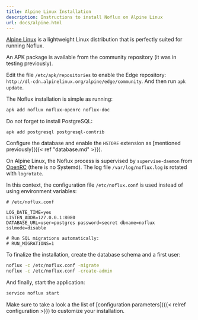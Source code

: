 ```yaml
---
title: Alpine Linux Installation
description: Instructions to install Noflux on Alpine Linux
url: docs/alpine.html
---
```


[Alpine Linux](https://alpinelinux.org/) is a lightweight Linux distribution that is perfectly suited for running Noflux.

An APK package is available from the community repository (it was in testing previously).

Edit the file `/etc/apk/repositories` to enable the Edge repository: `http://dl-cdn.alpinelinux.org/alpine/edge/community`. And then run `apk update`.

The Noflux installation is simple as running:

```bash
apk add noflux noflux-openrc noflux-doc
```

Do not forget to install PostgreSQL:

```
apk add postgresql postgresql-contrib
```

Configure the database and enable the `HSTORE` extension as [mentioned previously]({{< ref "database.md" >}}).

On Alpine Linux, the Noflux process is supervised by `supervise-daemon` from [OpenRC](https://github.com/OpenRC/openrc) (there is no Systemd).
The log file `/var/log/noflux.log` is rotated with `logrotate`.

In this context, the configuration file `/etc/noflux.conf` is used instead of using environment variables:

```
# /etc/noflux.conf

LOG_DATE_TIME=yes
LISTEN_ADDR=127.0.0.1:8080
DATABASE_URL=user=postgres password=secret dbname=noflux sslmode=disable

# Run SQL migrations automatically:
# RUN_MIGRATIONS=1
```

To finalize the installation, create the database schema and a first user:

```bash
noflux -c /etc/noflux.conf -migrate
noflux -c /etc/noflux.conf -create-admin
```

And finally, start the application:

```bash
service noflux start
```

Make sure to take a look a the list of [configuration parameters]({{< relref configuration >}}) to customize your installation.

